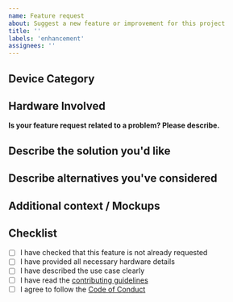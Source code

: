 ```yaml
---
name: Feature request
about: Suggest a new feature or improvement for this project
title: ''
labels: 'enhancement'
assignees: ''
---
```


## Device Category
<!-- e.g., Water Tank Controllers, Climate Sensors, Relay Controllers -->

## Hardware Involved
<!-- List ESP model, sensors, relays, etc. -->

**Is your feature request related to a problem? Please describe.**
<!-- A clear and concise description of what the problem is. Ex. I'm always frustrated when [...] -->

## Describe the solution you'd like
<!-- A clear and concise description of what you want to happen. Include use case and benefits. -->

## Describe alternatives you've considered
<!-- A clear and concise description of any alternative solutions or features you've considered. -->

## Additional context / Mockups
<!-- Add any other context, diagrams, or screenshots about the feature request here. -->

## Checklist

- [ ] I have checked that this feature is not already requested
- [ ] I have provided all necessary hardware details
- [ ] I have described the use case clearly
- [ ] I have read the [contributing guidelines](../../docs/contributing.md)
- [ ] I agree to follow the [Code of Conduct](../../CODE_OF_CONDUCT.md)
